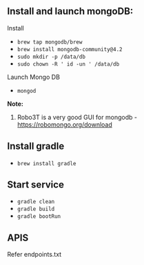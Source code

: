 Install and launch mongoDB:
-
Install 

-  `brew tap mongodb/brew`
-  `brew install mongodb-community@4.2`
-  `sudo mkdir -p /data/db`
-  `sudo chown -R ' id -un ' /data/db`

Launch Mongo DB
-   `mongod` 

**Note:**
1. Robo3T is a very good GUI for mongodb - https://robomongo.org/download 

Install gradle
-
- `brew install gradle`


Start service
-

- `gradle clean`
- `gradle build`
- `gradle bootRun`

APIS
-
Refer endpoints.txt